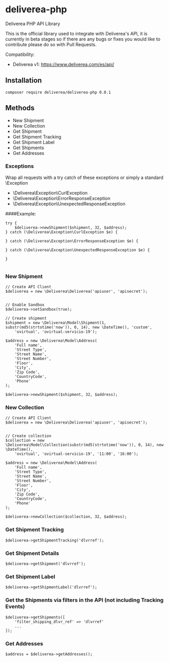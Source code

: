 # deliverea-php
Deliverea PHP API Library

This is the official library used to integrate with Deliverea's API, it is currently in beta stages so if there are any bugs or fixes you would like to contribute please do so with Pull Requests.

Compatibility:
- Deliverea v1: https://www.deliverea.com/es/api/

## Installation
```
composer require deliverea/deliverea-php 0.0.1
```

## Methods
- New Shipment
- New Collection
- Get Shipment
- Get Shipment Tracking
- Get Shipment Label
- Get Shipments
- Get Addresses

### Exceptions
Wrap all requests with a try catch of these exceptions or simply a standard \Exception
- \Deliverea\Exception\CurlException
- \Deliverea\Exception\ErrorResponseException
- \Deliverea\Exception\UnexpectedResponseException

####Example:
```
try {
    $deliverea->newShipment($shipment, 32, $address);
} catch (\Deliverea\Exception\CurlException $e) {

} catch (\Deliverea\Exception\ErrorResponseException $e) {

} catch (\Deliverea\Exception\UnexpectedResponseException $e) {

}
 
```

### New Shipment
```
// Create API Client
$deliverea = new \Deliverea\Deliverea('apiuser', 'apisecret');


// Enable Sandbox
$deliverea->setSandbox(true);

// Create shipment
$shipment = new \Deliverea\Model\Shipment(1, substr(md5(strtotime('now')), 0, 14), new \DateTime(), 'custom',
    'ovirtual', 'ovirtual-servicio-19');

$address = new \Deliverea\Model\Address(
    'Full name',
    'Street Type',
    'Street Name',
    'Street Number',
    'Floor',
    'City',
    'Zip Code',
    'CountryCode',
    'Phone'
);

$deliverea->newShipment($shipment, 32, $address);
```

### New Collection
```
// Create API Client
$deliverea = new \Deliverea\Deliverea('apiuser', 'apisecret');


// Create collection
$collection = new \Deliverea\Model\Collection(substr(md5(strtotime('now')), 0, 14), new \DateTime(),
    'ovirtual', 'ovirtual-servicio-19', '11:00', '16:00');

$address = new \Deliverea\Model\Address(
    'Full name',
    'Street Type',
    'Street Name',
    'Street Number',
    'Floor',
    'City',
    'Zip Code',
    'CountryCode',
    'Phone'
);

$deliverea->newCollection($collection, 32, $address);
```

### Get Shipment Tracking
```
$deliverea->getShipmentTracking('dlvrref');
```

### Get Shipment Details
```
$deliverea->getShipment('dlvrref');
```

### Get Shipment Label
```
$deliverea->getShipmentLabel('dlvrref');
```

### Get the Shipments via filters in the API (not including Tracking Events)
```
$deliverea->getShipments([
    'filter_shipping_dlvr_ref' => 'dlvrref'
    ...
]);
```

### Get Addresses
```
$address = $deliverea->getAddresses();
```
